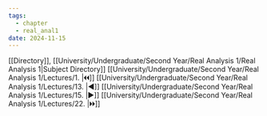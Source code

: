 ```yaml
---
tags:
  - chapter
  - real_anal1
date: 2024-11-15
---
```

[[Directory]], [[University/Undergraduate/Second Year/Real Analysis 1/Real Analysis 1|Subject Directory]]
[[University/Undergraduate/Second Year/Real Analysis 1/Lectures/1. |🞀🞀]] [[University/Undergraduate/Second Year/Real Analysis 1/Lectures/13. |◀]] [[University/Undergraduate/Second Year/Real Analysis 1/Lectures/15. |▶]] [[University/Undergraduate/Second Year/Real Analysis 1/Lectures/22. |🞂🞂]]
# 
## 
### 